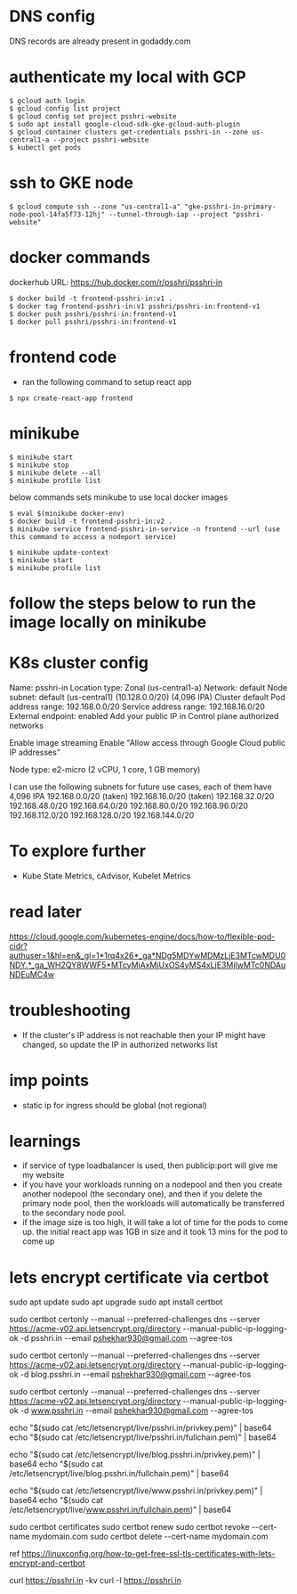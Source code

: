 # DNS config
DNS records are already present in godaddy.com


# authenticate my local with GCP
```
$ gcloud auth login
$ gcloud config list project
$ gcloud config set project psshri-website
$ sudo apt install google-cloud-sdk-gke-gcloud-auth-plugin
$ gcloud container clusters get-credentials psshri-in --zone us-central1-a --project psshri-website
$ kubectl get pods
```

# ssh to GKE node
```
$ gcloud compute ssh --zone "us-central1-a" "gke-psshri-in-primary-node-pool-14fa5f73-12hj" --tunnel-through-iap --project "psshri-website"
```

# docker commands
dockerhub URL: https://hub.docker.com/r/psshri/psshri-in
```
$ docker build -t frontend-psshri-in:v1 .
$ docker tag frontend-psshri-in:v1 psshri/psshri-in:frontend-v1
$ docker push psshri/psshri-in:frontend-v1
$ docker pull psshri/psshri-in:frontend-v1
```

# frontend code
- ran the following command to setup react app
```
$ npx create-react-app frontend
```

# minikube

```
$ minikube start
$ minikube stop
$ minikube delete --all
$ minikube profile list
```

below commands sets minikube to use local docker images
```
$ eval $(minikube docker-env)
$ docker build -t frontend-psshri-in:v2 .
$ minikube service frontend-psshri-in-service -n frontend --url (use this command to access a nodeport service)
```

```
$ minikube update-context
$ minikube start
$ minikube profile list
```

# follow the steps below to run the image locally on minikube

# K8s cluster config
Name: psshri-in
Location type: Zonal (us-central1-a)
Network: default
Node subnet: default (us-central1) (10.128.0.0/20) (4,096 IPA)
Cluster default Pod address range: 192.168.0.0/20 
Service address range: 192.168.16.0/20
External endpoint: enabled
Add your public IP in Control plane authorized networks

Enable image streaming
Enable "Allow access through Google Cloud public IP addresses"

Node type: e2-micro (2 vCPU, 1 core, 1 GB memory)

I can use the following subnets for future use cases, each of them have 4,096 IPA
192.168.0.0/20 (taken)
192.168.16.0/20 (taken)
192.168.32.0/20
192.168.48.0/20
192.168.64.0/20
192.168.80.0/20
192.168.96.0/20
192.168.112.0/20
192.168.128.0/20
192.168.144.0/20


# To explore further
- Kube State Metrics, cAdvisor, Kubelet Metrics



# read later

https://cloud.google.com/kubernetes-engine/docs/how-to/flexible-pod-cidr?authuser=1&hl=en&_gl=1*1rq4x26*_ga*NDg5MDYwMDMzLjE3MTcwMDU0NDY.*_ga_WH2QY8WWF5*MTcyMjAxMjUxOS4yMS4xLjE3MjIwMTc0NDAuNDEuMC4w


# troubleshooting
- If the cluster's IP address is not reachable then your IP might have changed, so update the IP in authorized networks list

# imp points
- static ip for ingress should be global (not regional)

# learnings
- if service of type loadbalancer is used, then publicip:port will give me my website
- if you have your workloads running on a nodepool and then you create another nodepool (the secondary one), and then if you delete the primary node pool, then the workloads will automatically be transferred to the secondary node pool.
- if the image size is too high, it will take a lot of time for the pods to come up. the initial react app was 1GB in size and it took 13 mins for the pod to come up

# lets encrypt certificate via certbot

sudo apt update
sudo apt upgrade
sudo apt install certbot

sudo certbot certonly --manual --preferred-challenges dns --server https://acme-v02.api.letsencrypt.org/directory --manual-public-ip-logging-ok -d psshri.in --email pshekhar930@gmail.com --agree-tos

sudo certbot certonly --manual --preferred-challenges dns --server https://acme-v02.api.letsencrypt.org/directory --manual-public-ip-logging-ok -d blog.psshri.in --email pshekhar930@gmail.com --agree-tos

sudo certbot certonly --manual --preferred-challenges dns --server https://acme-v02.api.letsencrypt.org/directory --manual-public-ip-logging-ok -d www.psshri.in --email pshekhar930@gmail.com --agree-tos

echo "$(sudo cat /etc/letsencrypt/live/psshri.in/privkey.pem)" | base64
echo "$(sudo cat /etc/letsencrypt/live/psshri.in/fullchain.pem)" | base64

echo "$(sudo cat /etc/letsencrypt/live/blog.psshri.in/privkey.pem)" | base64
echo "$(sudo cat /etc/letsencrypt/live/blog.psshri.in/fullchain.pem)" | base64

echo "$(sudo cat /etc/letsencrypt/live/www.psshri.in/privkey.pem)" | base64
echo "$(sudo cat /etc/letsencrypt/live/www.psshri.in/fullchain.pem)" | base64

sudo certbot certificates
sudo certbot renew
sudo certbot revoke --cert-name mydomain.com
sudo certbot delete --cert-name mydomain.com

ref
https://linuxconfig.org/how-to-get-free-ssl-tls-certificates-with-lets-encrypt-and-certbot

curl https://psshri.in -kv
curl -I https://psshri.in 